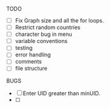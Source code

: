 TODO

- [ ] Fix Graph size and all the for loops.
- [ ] Restrict random countries
- [ ] character bug in menu
- [ ] variable conventions
- [ ] testing
- [ ] error handling
- [ ] comments
- [ ] file structure

BUGS

- [ ] Enter UID greater than minUID.
- [ ]
